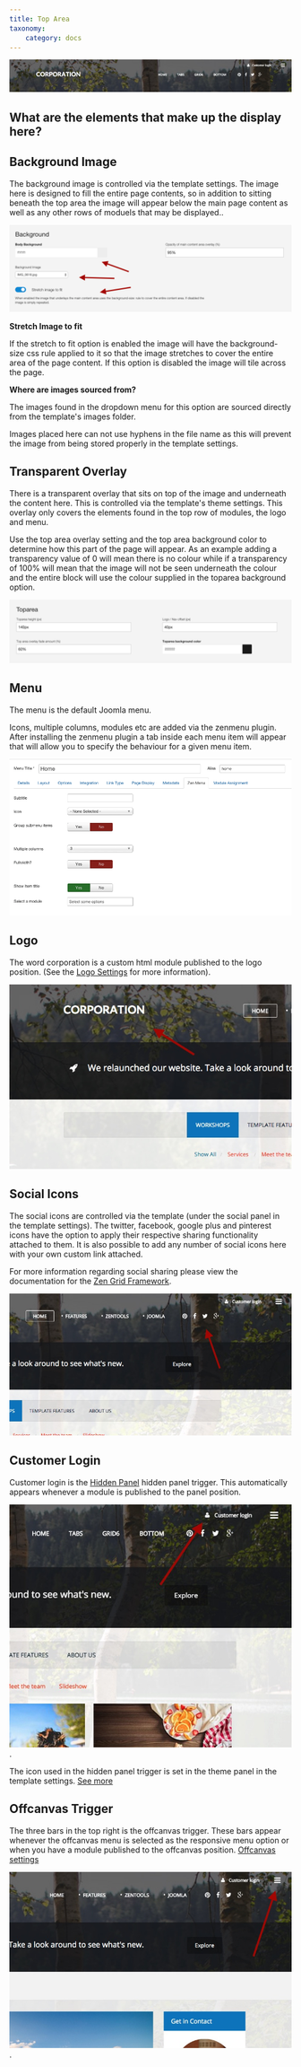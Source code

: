 ```yaml
---
title: Top Area
taxonomy:
    category: docs
---
```


![Corporation Background Image](/images/frontpage/top-area.jpg)


## What are the elements that make up the display here?

## Background Image
The background image is controlled via the template settings. The image here is designed to fill the entire page contents, so in addition to sitting beneath the top area the image will appear below the main page content as well as any other rows of moduels that may be displayed..

![Background Settings](/images/frontpage/background.png)


**Stretch Image to fit**

If the stretch to fit option is enabled the image will have the background-size css rule applied to it so that the image stretches to cover the entire area of the page content. If this option is disabled the image will tile across the page.

**Where are images sourced from?**

The images found in the dropdown menu for this option are sourced directly from the template's images folder.

Images placed here can not use hyphens in the file name as this will prevent the image from being stored properly in the template settings.

## Transparent Overlay
There is a transparent overlay that sits on top of the image and underneath the content here. This is controlled via the template's theme settings. This overlay only covers the elements found in the top row of modules, the logo and menu.

Use the top area overlay setting and the top area background color to determine how this part of the page will appear. As an example adding a transparency value of 0 will mean there is no colour while if a transparency of 100% will mean that the image will not be seen underneath the colour and the entire block will use the colour supplied in the toparea background option.

![Corporation Background Image](/images/frontpage/top-area-settings.png)

## Menu
The menu is the default Joomla menu.

Icons, multiple columns, modules etc are added via the zenmenu plugin. After installing the zenmenu plugin a tab inside each menu item will appear that will allow you to specify the behaviour for a given menu item.

![Corporation Background Image](/images/menu/menu-options.png)

## Logo
The word corporation is a custom html module published to the logo position. (See the [Logo Settings](../../../logo)  for more information).

![Logo](/images/logo/logo.jpg)

## Social Icons
The social icons are controlled via the template (under the social panel in the template settings). The twitter, facebook, google plus and pinterest icons have the option to apply their respective sharing functionality attached to them. It is also possible to add any number of social icons here with your own custom link attached.

For more information regarding social sharing please view the documentation for the [Zen Grid Framework](http://docs.joomlabamboo.com/zen-grid-framework-4/social).

![Logo](/images/social/social.jpg)


## Customer Login
Customer login is the [Hidden Panel](../../hidden-panel)  hidden panel trigger. This automatically appears whenever a module is published to the panel position. 

![Hidden Panel Trigger](/images/hidden-panel/hidden-panel-trigger.jpg). 

The icon used in the hidden panel trigger is set in the theme panel in the template settings. [See more](../../hidden-panel)


## Offcanvas Trigger
The three bars in the top right is the offcanvas trigger. These bars appear whenever the offcanvas menu is selected as the responsive menu option or when you have a module published to the offcanvas position. [Offcanvas settings](../../off-canvas)

![Offcanvas Trigger](/images/offcanvas/offcanvas-trigger.jpg). 